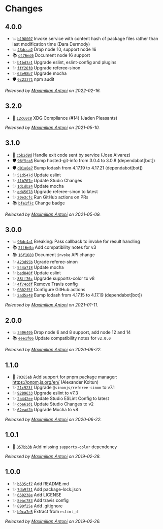 # Changes

## 4.0.0

- 💥 [`b198007`](https://github.com/mantoni/core_d.js/commit/b19800715317e6e003d7dfab801ac81e1617abd1)
  Invoke service with content hash of package files rather than last modification time (Dara Dermody)
- 💥 [`43dcca2`](https://github.com/mantoni/core_d.js/commit/43dcca2e54ee4cd01893dc713339eb15dbebeba1)
  Drop node 10, support node 16
- 📚 [`d476ed6`](https://github.com/mantoni/core_d.js/commit/d476ed693af324c0ee3ec24a2d225145d8da3fc9)
  Document node 16 support
- ✨ [`b1bd3a1`](https://github.com/mantoni/core_d.js/commit/b1bd3a17309d4a74684dcdbc398afe4fc3a48387)
  Upgrade eslint, eslint-config and plugins
- ✨ [`fff26f0`](https://github.com/mantoni/core_d.js/commit/fff26f060e1bfe3c430c765d09d0deab0683c3fe)
  Upgrade referee-sinon
- ✨ [`63e98b7`](https://github.com/mantoni/core_d.js/commit/63e98b7734086fdbb53c5e2e66973c6a156c9566)
  Upgrade mocha
- 🛡 [`6c23271`](https://github.com/mantoni/core_d.js/commit/6c2327150fa409abd713b6acca262889c8abecef)
  npm audit

_Released by [Maximilian Antoni](https://github.com/mantoni) on 2022-02-16._

## 3.2.0

- 🍏 [`12c60c8`](https://github.com/mantoni/core_d.js/commit/12c60c8efbcb25d5f6b8613dcba4cf3796c1194f)
  XDG Compliance (#14) (Jaden Pleasants)

_Released by [Maximilian Antoni](https://github.com/mantoni) on 2021-05-10._

## 3.1.0

- 🍏 [`c5b2d8d`](https://github.com/mantoni/core_d.js/commit/c5b2d8d68328716a3070fa2fb0c2d5f66b43e8c0)
  Handle exit code sent by service (Jose Alvarez)
- 🛡 [`96f5ca5`](https://github.com/mantoni/core_d.js/commit/96f5ca5bc2478baebb0d72ad27a97b3023441e20)
  Bump hosted-git-info from 3.0.4 to 3.0.8 (dependabot[bot])
- 🛡 [`d81a0e7`](https://github.com/mantoni/core_d.js/commit/d81a0e762960c7f2a3ad19ade4fcda3614639689)
  Bump lodash from 4.17.19 to 4.17.21 (dependabot[bot])
- ✨ [`51d547d`](https://github.com/mantoni/core_d.js/commit/51d547d260ac488fb9c92c4d4f3217bdda1830fd)
  Update eslint
- ✨ [`f1b707e`](https://github.com/mantoni/core_d.js/commit/f1b707ecdf2d1e83856117166466fa26b47ee4d0)
  Update Studio Changes
- ✨ [`1d1db24`](https://github.com/mantoni/core_d.js/commit/1d1db2437596120be9d6e0f4fab33eb6f52741d1)
  Update mocha
- ✨ [`ed45678`](https://github.com/mantoni/core_d.js/commit/ed4567852c47be7666162e2eead7e2c4ff157a5d)
  Upgrade referee-sinon to latest
- ✨ [`20e3cfc`](https://github.com/mantoni/core_d.js/commit/20e3cfc80f9c8aa2f9302b7d0361ff8ee6fc5b72)
  Run GitHub actions on PRs
- 📚 [`bfe1f7c`](https://github.com/mantoni/core_d.js/commit/bfe1f7c5d5211f006e13217e8f436f507a5da450)
  Change badge

_Released by [Maximilian Antoni](https://github.com/mantoni) on 2021-05-09._

## 3.0.0

- 💥 [`96dc4a1`](https://github.com/mantoni/core_d.js/commit/96dc4a133a8ec106ac457ae8d70e3bffedadda1c)
  Breaking: Pass callback to invoke for result handling
- 📚 [`2ff6e0a`](https://github.com/mantoni/core_d.js/commit/2ff6e0a1bb2f7c6d011c1dd36e7d329f664659e4)
  Add compatibility notes for v3
- 📚 [`16f1680`](https://github.com/mantoni/core_d.js/commit/16f1680e68cdbc0bb0efb395e82553255578c9f3)
  Document `invoke` API change
- ✨ [`423d95b`](https://github.com/mantoni/core_d.js/commit/423d95b4e9c420db33f902ee9d003143cc907e9e)
  Ugrade referee-sinon
- ✨ [`544a718`](https://github.com/mantoni/core_d.js/commit/544a718a2b8355ba3823b6ca658b911824b40db8)
  Update mocha
- ✨ [`bed840f`](https://github.com/mantoni/core_d.js/commit/bed840f3a08aadf1a5e1db1a18f10beea1c409cf)
  Update eslint
- ✨ [`88ff76c`](https://github.com/mantoni/core_d.js/commit/88ff76c2cc2130561b6930d1a5baf8a703ea9a87)
  Upgrade supports-color to v8
- ✨ [`4f74cdf`](https://github.com/mantoni/core_d.js/commit/4f74cdf3c75b4e612f9f6aae5bd5e9c2b97cfad1)
  Remove Travis config
- ✨ [`0802f5f`](https://github.com/mantoni/core_d.js/commit/0802f5f8b615cc1ef9386efd1a755c9e00c20182)
  Configure GitHub actions
- ✨ [`2ad5a48`](https://github.com/mantoni/core_d.js/commit/2ad5a48cf6428527c819e62fdba5234e23df4a59)
  Bump lodash from 4.17.15 to 4.17.19 (dependabot[bot])

_Released by [Maximilian Antoni](https://github.com/mantoni) on 2021-01-11._

## 2.0.0

- 💥 [`340640b`](https://github.com/mantoni/core_d.js/commit/340640b066f38ef32f2ad01e315ff0c9e0cee2d6)
  Drop node 6 and 8 support, add node 12 and 14
- 📚 [`eee1f06`](https://github.com/mantoni/core_d.js/commit/eee1f06a3b4316ea19a45b0510f0d252d3d2b21b)
  Update compatibility notes for `v2.0.0`

_Released by [Maximilian Antoni](https://github.com/mantoni) on 2020-06-22._

## 1.1.0

- 🍏 [`70385ab`](https://github.com/mantoni/core_d.js/commit/70385ab8a508678fe9035e7f9e613a144533b2d3)
  Add support for pnpm package manager: <https://pnpm.js.org/en/> (Alexander Koltun)
- ✨ [`21c923f`](https://github.com/mantoni/core_d.js/commit/21c923ff5d0e0dbef5ee1c98d812051028b21b7c)
  Upgrade `@sinonjs/referee-sinon` to v7.1
- ✨ [`9289633`](https://github.com/mantoni/core_d.js/commit/92896337bef157f74300d8bef7f051386eb89d82)
  Upgrade eslint to v7.3
- ✨ [`2a442ee`](https://github.com/mantoni/core_d.js/commit/2a442ee59cebd364220825509eb108031ca55d34)
  Update Studio ESLint Config to latest
- ✨ [`dba61d1`](https://github.com/mantoni/core_d.js/commit/dba61d1efa28b1d75377968817b5493c7406dd8d)
  Update Studio Changes to v2
- ✨ [`62ead2b`](https://github.com/mantoni/core_d.js/commit/62ead2b3996c8a22a84b20f8566ea1130b69789e)
  Upgrade Mocha to v8

_Released by [Maximilian Antoni](https://github.com/mantoni) on 2020-06-22._

## 1.0.1

- 🐛 [`857bb3b`](https://github.com/mantoni/core_d.js/commit/857bb3b48b425a46f6216f114063d24b8c1a0ba2)
  Add missing `supports-color` dependency

_Released by [Maximilian Antoni](https://github.com/mantoni) on 2019-02-28._

## 1.0.0

- ✨ [`b535cf7`](https://github.com/mantoni/core_d.js/commit/b535cf72556b291f4a63e2655ac06336b3cc3445)
  Add README.md
- ✨ [`7da9f31`](https://github.com/mantoni/core_d.js/commit/7da9f3146e026397706f95c4aa7c7ef2ff62a72b)
  Add package-lock.json
- ✨ [`650238e`](https://github.com/mantoni/core_d.js/commit/650238e4c29f6c09d37c9f8e04ee4d52b520884c)
  Add LICENSE
- ✨ [`8eac783`](https://github.com/mantoni/core_d.js/commit/8eac7832315741882139ed293f00bd0e0a082558)
  Add travis config
- ✨ [`890f25e`](https://github.com/mantoni/core_d.js/commit/890f25ecf04873d53363eca2c4376355cc5c44a8)
  Add .gitignore
- ✨ [`b9ca7e5`](https://github.com/mantoni/core_d.js/commit/b9ca7e542f5af465e09efbc32e6121ecf1503efa)
  Extract from `eslint_d`

_Released by [Maximilian Antoni](https://github.com/mantoni) on 2019-02-26._
